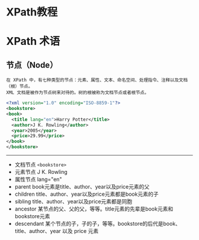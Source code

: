 # XPath教程

# XPath 术语
## 节点（Node）
```
在 XPath 中，有七种类型的节点：元素、属性、文本、命名空间、处理指令、注释以及文档（根）节点。
XML 文档是被作为节点树来对待的。树的根被称为文档节点或者根节点。
```
```xml
<?xml version="1.0" encoding="ISO-8859-1"?>
<bookstore>
<book>
  <title lang="en">Harry Potter</title>
  <author>J K. Rowling</author> 
  <year>2005</year>
  <price>29.99</price>
</book>
</bookstore>
```
***
* 文档节点 `<bookstore>`
* 元素节点 <author>J K. Rowling</author>
* 属性节点 lang="en"
* parent book元素是title、author、year以及price元素的父
* children title、author、year以及price元素都是book元素的子
* sibling  title、author、year以及price元素都是同胞
* ancestor 某节点的父、父的父，等等。title元素的先辈是book元素和bookstore元素
* descendant 某个节点的子，子的子，等等。bookstore的后代是book、title、author、year 以及 price 元素

